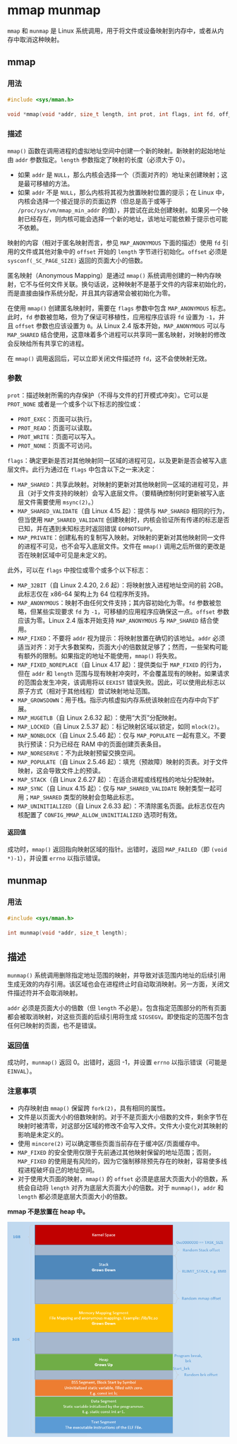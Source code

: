 # mmap munmap

`mmap` 和 `munmap` 是 Linux 系统调用，用于将文件或设备映射到内存中，或者从内存中取消这种映射。



## mmap

### 用法

```c
#include <sys/mman.h>

void *mmap(void *addr, size_t length, int prot, int flags, int fd, off_t offset);
```



### 描述

`mmap()` 函数在调用进程的虚拟地址空间中创建一个新的映射。新映射的起始地址由 `addr` 参数指定。`length` 参数指定了映射的长度（必须大于 0）。

- 如果 `addr` 是 `NULL`，那么内核会选择一个（页面对齐的）地址来创建映射；这是最可移植的方法。
- 如果 `addr` 不是 `NULL`，那么内核将其视为放置映射位置的提示；在 Linux 中，内核会选择一个接近提示的页面边界（但总是高于或等于 `/proc/sys/vm/mmap_min_addr` 的值），并尝试在此处创建映射。如果另一个映射已经存在，则内核可能会选择一个新的地址，该地址可能依赖于提示也可能不依赖。



映射的内容（相对于匿名映射而言，参见 `MAP_ANONYMOUS` 下面的描述）使用 `fd` 引用的文件或其他对象中的 `offset` 开始的 `length` 字节进行初始化。`offset` 必须是 `sysconf(_SC_PAGE_SIZE)` 返回的页面大小的倍数。



匿名映射（Anonymous Mapping）是通过 `mmap()` 系统调用创建的一种内存映射，它不与任何文件关联。换句话说，这种映射不是基于文件的内容来初始化的，而是直接由操作系统分配，并且其内容通常会被初始化为零。

在使用 `mmap()` 创建匿名映射时，需要在 `flags` 参数中包含 `MAP_ANONYMOUS` 标志。此时，`fd` 参数被忽略，但为了保证可移植性，应用程序应该将 `fd` 设置为 `-1`，并且 `offset` 参数也应该设置为 `0`。从 Linux 2.4 版本开始，`MAP_ANONYMOUS` 可以与 `MAP_SHARED` 结合使用，这意味着多个进程可以共享同一匿名映射，对映射的修改会反映给所有共享它的进程。



在 `mmap()` 调用返回后，可以立即关闭文件描述符 `fd`，这不会使映射无效。



### 参数

`prot`：描述映射所需的内存保护（不得与文件的打开模式冲突）。它可以是 `PROT_NONE` 或者是一个或多个以下标志的按位或：

- `PROT_EXEC`：页面可以执行。
- `PROT_READ`：页面可以读取。
- `PROT_WRITE`：页面可以写入。
- `PROT_NONE`：页面不可访问。



`flags`：确定更新是否对其他映射同一区域的进程可见，以及更新是否会被写入底层文件。此行为通过在 `flags` 中包含以下之一来决定：

- `MAP_SHARED`：共享此映射。对映射的更新对其他映射同一区域的进程可见，并且（对于文件支持的映射）会写入底层文件。（要精确控制何时更新被写入底层文件需要使用 `msync(2)`。）
- `MAP_SHARED_VALIDATE`（自 Linux 4.15 起）：提供与 `MAP_SHARED` 相同的行为，但当使用 `MAP_SHARED_VALIDATE` 创建映射时，内核会验证所有传递的标志是否已知，并在遇到未知标志时返回错误 `EOPNOTSUPP`。
- `MAP_PRIVATE`：创建私有的复制写入映射。对映射的更新对其他映射同一文件的进程不可见，也不会写入底层文件。文件在 `mmap()` 调用之后所做的更改是否在映射区域中可见是未定义的。



此外，可以在 `flags` 中按位或零个或多个以下标志：

- `MAP_32BIT`（自 Linux 2.4.20, 2.6 起）：将映射放入进程地址空间的前 2GB。此标志仅在 x86-64 架构上为 64 位程序所支持。
- `MAP_ANONYMOUS`：映射不由任何文件支持；其内容初始化为零。`fd` 参数被忽略，但某些实现要求 `fd` 为 `-1`，可移植的应用程序应确保这一点。`offset` 参数应该为零。Linux 2.4 版本开始支持 `MAP_ANONYMOUS` 与 `MAP_SHARED` 结合使用。
- `MAP_FIXED`：不要将 `addr` 视为提示：将映射放置在确切的该地址。`addr` 必须适当对齐：对于大多数架构，页面大小的倍数就足够了；然而，一些架构可能有额外的限制。如果指定的地址不能使用，`mmap()` 将失败。
- `MAP_FIXED_NOREPLACE`（自 Linux 4.17 起）：提供类似于 `MAP_FIXED` 的行为，但在 `addr` 和 `length` 范围与现有映射冲突时，不会覆盖现有的映射。如果请求的范围会发生冲突，该调用将以 `EEXIST` 错误失败。因此，可以使用此标志以原子方式（相对于其他线程）尝试映射地址范围。
- `MAP_GROWSDOWN`：用于栈。指示内核虚拟内存系统该映射应在内存中向下扩展。
- `MAP_HUGETLB`（自 Linux 2.6.32 起）：使用“大页”分配映射。
- `MAP_LOCKED`（自 Linux 2.5.37 起）：标记映射区域以锁定，如同 `mlock(2)`。
- `MAP_NONBLOCK`（自 Linux 2.5.46 起）：仅与 `MAP_POPULATE` 一起有意义。不要执行预读：只为已经在 RAM 中的页面创建页表条目。
- `MAP_NORESERVE`：不为此映射预留交换空间。
- `MAP_POPULATE`（自 Linux 2.5.46 起）：填充（预故障）映射的页表。对于文件映射，这会导致文件上的预读。
- `MAP_STACK`（自 Linux 2.6.27 起）：在适合进程或线程栈的地址分配映射。
- `MAP_SYNC`（自 Linux 4.15 起）：仅与 `MAP_SHARED_VALIDATE` 映射类型一起可用；`MAP_SHARED` 类型的映射会忽略此标志。
- `MAP_UNINITIALIZED`（自 Linux 2.6.33 起）：不清除匿名页面。此标志仅在内核配置了 `CONFIG_MMAP_ALLOW_UNINITIALIZED` 选项时有效。



#### 返回值

成功时，`mmap()` 返回指向映射区域的指针。出错时，返回 `MAP_FAILED`（即 `(void *)-1`），并设置 `errno` 以指示错误。



## munmap

### 用法

```C
#include <sys/mman.h>

int munmap(void *addr, size_t length);
```



## 描述

`munmap()` 系统调用删除指定地址范围的映射，并导致对该范围内地址的后续引用生成无效的内存引用。该区域也会在进程终止时自动取消映射。另一方面，关闭文件描述符并不会取消映射。

`addr` 必须是页面大小的倍数（但 `length` 不必是）。包含指定范围部分的所有页面都会被取消映射，对这些页面的后续引用将生成 `SIGSEGV`。即使指定的范围不包含任何已映射的页面，也不是错误。



### 返回值

成功时，`munmap()` 返回 0。出错时，返回 -1，并设置 `errno` 以指示错误（可能是 `EINVAL`）。



### 注意事项

- 内存映射由 `mmap()` 保留跨 `fork(2)`，具有相同的属性。
- 文件是以页面大小的倍数映射的。对于不是页面大小倍数的文件，剩余字节在映射时被清零，对这部分区域的修改不会写入文件。文件大小变化对其映射的影响是未定义的。
- 使用 `mincore(2)` 可以确定哪些页面当前存在于缓冲区/页面缓存中。
- `MAP_FIXED` 的安全使用仅限于先前通过其他映射保留的地址范围；否则，`MAP_FIXED` 的使用是有风险的，因为它强制移除预先存在的映射，容易使多线程进程破坏自己的地址空间。
- 对于使用大页面的映射，`mmap()` 的 `offset` 必须是底层大页面大小的倍数，系统会自动将 `length` 对齐为底层大页面大小的倍数。对于 `munmap()`，`addr` 和 `length` 都必须是底层大页面大小的倍数。



**mmap 不是放置在 heap 中。**

![img](./images/mmap.assets/program_virtual_address_memory_space.png)